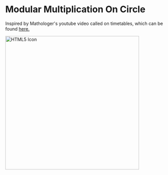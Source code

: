 # Modular Multiplication On Circle

Inspired by Mathologer's youtube video called on timetables, which can be found [here.](https://www.youtube.com/watch?v=qhbuKbxJsk8)


<img src="gifs/regular.gif" alt="HTML5 Icon" width="420"  style="display:inline-block">
